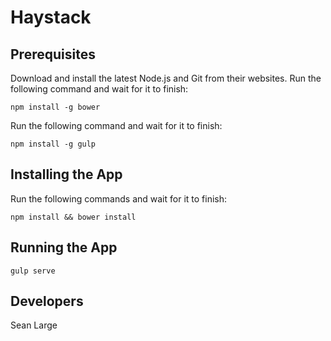 # Haystack

## Prerequisites
Download and install the latest Node.js and Git from their websites.
Run the following command and wait for it to finish:
```
npm install -g bower
```
Run the following command and wait for it to finish:
```
npm install -g gulp
```

## Installing the App
Run the following commands and wait for it to finish:
```
npm install && bower install
```

## Running the App
```
gulp serve
```

## Developers
Sean Large